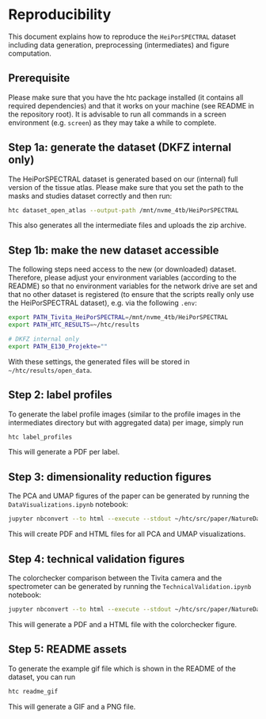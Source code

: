 # Reproducibility

This document explains how to reproduce the `HeiPorSPECTRAL` dataset including data generation, preprocessing (intermediates) and figure computation.

## Prerequisite

Please make sure that you have the htc package installed (it contains all required dependencies) and that it works on your machine (see README in the repository root). It is advisable to run all commands in a screen environment (e.g. `screen`) as they may take a while to complete.

## Step 1a: generate the dataset (DKFZ internal only)

The HeiPorSPECTRAL dataset is generated based on our (internal) full version of the tissue atlas. Please make sure that you set the path to the masks and studies dataset correctly and then run:

```bash
htc dataset_open_atlas --output-path /mnt/nvme_4tb/HeiPorSPECTRAL
```

This also generates all the intermediate files and uploads the zip archive.

## Step 1b: make the new dataset accessible

The following steps need access to the new (or downloaded) dataset. Therefore, please adjust your environment variables (according to the README) so that no environment variables for the network drive are set and that no other dataset is registered (to ensure that the scripts really only use the HeiPorSPECTRAL dataset), e.g. via the following `.env`:

```bash
export PATH_Tivita_HeiPorSPECTRAL=/mnt/nvme_4tb/HeiPorSPECTRAL
export PATH_HTC_RESULTS=~/htc/results

# DKFZ internal only
export PATH_E130_Projekte=""
```

With these settings, the generated files will be stored in `~/htc/results/open_data`.

## Step 2: label profiles

To generate the label profile images (similar to the profile images in the intermediates directory but with aggregated data) per image, simply run

```bash
htc label_profiles
```

This will generate a PDF per label.

## Step 3: dimensionality reduction figures

The PCA and UMAP figures of the paper can be generated by running the `DataVisualizations.ipynb` notebook:

```bash
jupyter nbconvert --to html --execute --stdout ~/htc/src/paper/NatureData2023/DataVisualizations.ipynb > /dev/null
```

This will create PDF and HTML files for all PCA and UMAP visualizations.

## Step 4: technical validation figures

The colorchecker comparison between the Tivita camera and the spectrometer can be generated by running the `TechnicalValidation.ipynb` notebook:

```bash
jupyter nbconvert --to html --execute --stdout ~/htc/src/paper/NatureData2023/TechnicalValidation.ipynb > /dev/null
```

This will generate a PDF and a HTML file with the colorchecker figure.

## Step 5: README assets

To generate the example gif file which is shown in the README of the dataset, you can run

```bash
htc readme_gif
```

This will generate a GIF and a PNG file.
